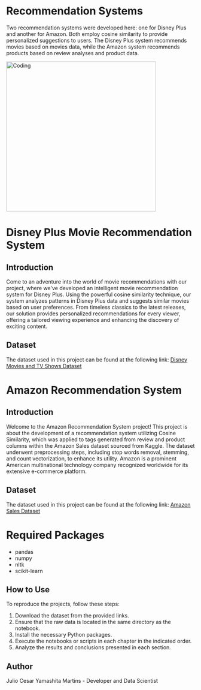 # Recommendation Systems

Two recommendation systems were developed here: one for Disney Plus and another for Amazon. Both employ cosine similarity to provide personalized suggestions to users. The Disney Plus system recommends movies based on movies data, while the Amazon system recommends products based on review analyses and product data.

<img align="center" alt="Coding" width="400" src="https://i.pinimg.com/originals/22/3b/d3/223bd35787baf9b3693e15fb5e856958.gif">

# Disney Plus Movie Recommendation System

## Introduction
Come to an adventure into the world of movie recommendations with our project, where we've developed an intelligent movie recommendation system for Disney Plus. Using the powerful cosine similarity technique, our system analyzes patterns in Disney Plus data and suggests similar movies based on user preferences. From timeless classics to the latest releases, our solution provides personalized recommendations for every viewer, offering a tailored viewing experience and enhancing the discovery of exciting content.

## Dataset
The dataset used in this project can be found at the following link: [Disney Movies and TV Shows Dataset](https://www.kaggle.com/datasets/shivamb/disney-movies-and-tv-shows)

# Amazon Recommendation System

## Introduction
Welcome to the Amazon Recommendation System project! This project is about the development of a recommendation system utilizing Cosine Similarity, which was applied to tags generated from review and product columns within the Amazon Sales dataset sourced from Kaggle. The dataset underwent preprocessing steps, including stop words removal, stemming, and count vectorization, to enhance its utility. Amazon is a prominent American multinational technology company recognized worldwide for its extensive e-commerce platform.

## Dataset
The dataset used in this project can be found at the following link: [Amazon Sales Dataset](https://www.kaggle.com/datasets/karkavelrajaj/amazon-sales-dataset)

# Required Packages
- pandas
- numpy
- nltk
- scikit-learn

## How to Use
To reproduce the projects, follow these steps:

1. Download the dataset from the provided links.
2. Ensure that the raw data is located in the same directory as the notebook.
3. Install the necessary Python packages.
4. Execute the notebooks or scripts in each chapter in the indicated order.
5. Analyze the results and conclusions presented in each section.

## Author
Julio Cesar Yamashita Martins - Developer and Data Scientist
